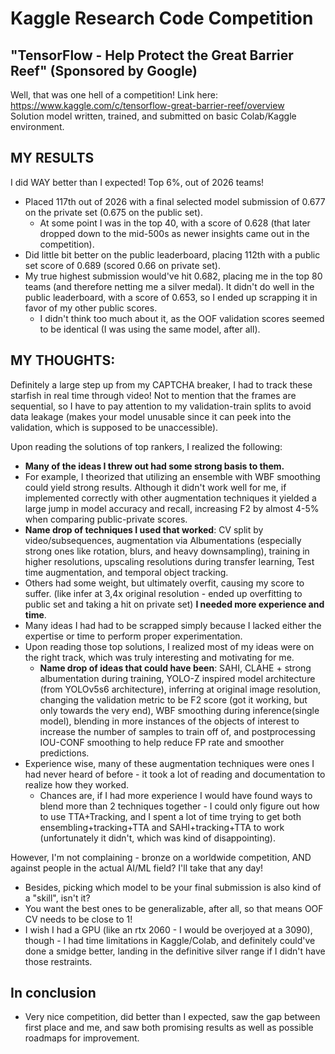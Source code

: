 # Kaggle Research Code Competition 
## "TensorFlow - Help Protect the Great Barrier Reef" (Sponsored by Google)
Well, that was one hell of a competition! Link here: https://www.kaggle.com/c/tensorflow-great-barrier-reef/overview  
Solution model written, trained, and submitted on basic Colab/Kaggle environment.  

## MY RESULTS
I did WAY better than I expected! Top 6%, out of 2026 teams!
* Placed 117th out of 2026 with a final selected model submission of 0.677 on the private set (0.675 on the public set). 
    - At some point I was in the top 40, with a score of 0.628 (that later dropped down to the mid-500s as newer insights came out in the competition).
* Did little bit better on the public leaderboard, placing 112th with a public set score of 0.689 (scored 0.66 on private set).  
* My true highest submission would've hit 0.682, placing me in the top 80 teams (and therefore netting me a silver medal). It didn't do well in the public leaderboard, with a score of 0.653, so I ended up scrapping it in favor of my other public scores. 
    - I didn't think too much about it, as the OOF validation scores seemed to be identical (I was using the same model, after all).  

## MY THOUGHTS:
Definitely a large step up from my CAPTCHA breaker, I had to track these starfish in real time through video! Not to mention that the frames are sequential, so I have to pay attention to my validation-train splits to avoid data leakage (makes your model unusable since it can peek into the validation, which is supposed to be unaccessible).  
  
Upon reading the solutions of top rankers, I realized the following:
* **Many of the ideas I threw out had some strong basis to them.** 
* For example, I theorized that utilizing an ensemble with WBF smoothing could yield strong results. Although it didn't work well for me, if implemented correctly with other augmentation techniques it yielded a large jump in model accuracy and recall, increasing F2 by almost 4-5% when comparing public-private scores. 
* **Name drop of techniques I used that worked**: CV split by video/subsequences, augmentation via Albumentations (especially strong ones like rotation, blurs, and heavy downsampling), training in higher resolutions, upscaling resolutions during transfer learning, Test time augmentation, and temporal object tracking.
* Others had some weight, but ultimately overfit, causing my score to suffer. (like infer at 3,4x original resolution - ended up overfitting to public set and taking a hit on private set)
**I needed more experience and time**.
* Many ideas I had had to be scrapped simply because I lacked either the expertise or time to perform proper experimentation.
* Upon reading those top solutions, I realized most of my ideas were on the right track, which was truly interesting and motivating for me.
    - **Name drop of ideas that could have been**: SAHI, CLAHE + strong albumentation during training, YOLO-Z inspired model architecture (from YOLOv5s6 architecture), inferring at original image resolution, changing the validation metric to be F2 score (got it working, but only towards the very end), WBF smoothing during inference(single model), blending in more instances of the objects of interest to increase the number of samples to train off of, and postprocessing IOU-CONF smoothing to help reduce FP rate and smoother predictions.
* Experience wise, many of these augmentation techniques were ones I had never heard of before - it took a lot of reading and documentation to realize how they worked. 
    - Chances are, if I had more experience I would have found ways to blend more than 2 techniques together - I could only figure out how to use TTA+Tracking, and I spent a lot of time trying to get both ensembling+tracking+TTA and SAHI+tracking+TTA to work (unfortunately it didn't, which was kind of disappointing).

However, I'm not complaining - bronze on a worldwide competition, AND against people in the actual AI/ML field? I'll take that any day! 
* Besides, picking which model to be your final submission is also kind of a "skill", isn't it? 
* You want the best ones to be generalizable, after all, so that means OOF CV needs to be close to 1! 
* I wish I had a GPU (like an rtx 2060 - I would be overjoyed at a 3090), though - I had time limitations in Kaggle/Colab, and definitely could've done a smidge better, landing in the definitive silver range if I didn't have those restraints.  

## In conclusion
* Very nice competition, did better than I expected, saw the gap between first place and me, and saw both promising results as well as possible roadmaps for improvement.  
